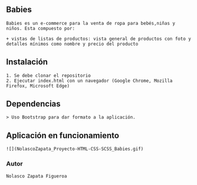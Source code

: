 ## Babies
    Babies es un e-commerce para la venta de ropa para bebés,niñas y niños. Esta compuesto por:

    + vistas de listas de productos: vista general de productos con foto y detalles mínimos como nombre y precio del producto

## Instalación

    1. Se debe clonar el repositorio
    2. Ejecutar index.html con un navegador (Google Chrome, Mozilla Firefox, Microsoft Edge)

## Dependencias

    > Uso Bootstrap para dar formato a la aplicación.

## Aplicación en funcionamiento
    ![](NolascoZapata_Proyecto-HTML-CSS-SCSS_Babies.gif)

### Autor

    Nolasco Zapata Figueroa